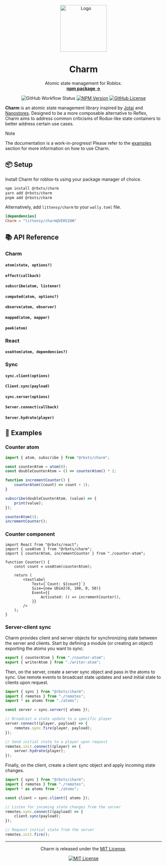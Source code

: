 <p align="center">
  <p align="center">
	<img width="150" height="150" src="https://raw.githubusercontent.com/littensy/charm/master/images/logo.png" alt="Logo">
  </p>
  <h1 align="center"><b>Charm</b></h1>
  <p align="center">
    Atomic state management for Roblox.
    <br />
    <a href="https://npmjs.com/package/@rbxts/charm"><strong>npm package →</strong></a>
  </p>
</p>

<div align="center">

![GitHub Workflow Status](https://img.shields.io/github/actions/workflow/status/littensy/charm/ci.yml?style=for-the-badge&branch=master&logo=github)
[![NPM Version](https://img.shields.io/npm/v/@rbxts/charm.svg?style=for-the-badge&logo=npm)](https://www.npmjs.com/package/@rbxts/charm)
[![GitHub License](https://img.shields.io/github/license/littensy/charm?style=for-the-badge)](LICENSE.md)

</div>

**Charm** is an atomic state management library inspired by [Jotai](https://jotai.org) and [Nanostores](https://github.com/nanostores/nanostores). Designed to be a more composable alternative to Reflex, Charm aims to address common criticisms of Rodux-like state containers to better address certain use cases.

> [!NOTE]
> The documentation is a work-in-progress! Please refer to the [examples](#🚀-examples) section for more information on how to use Charm.

## 📦 Setup

Install Charm for roblox-ts using your package manager of choice.

```sh
npm install @rbxts/charm
yarn add @rbxts/charm
pnpm add @rbxts/charm
```

Alternatively, add `littensy/charm` to your `wally.toml` file.

```toml
[dependencies]
Charm = "littensy/charm@VERSION"
```

## 📚 API Reference

### Charm

#### `atom(state, options?)`

#### `effect(callback)`

#### `subscribe(atom, listener)`

#### `computed(atom, options?)`

#### `observe(atom, observer)`

#### `mapped(atom, mapper)`

#### `peek(atom)`

### React

#### `useAtom(atom, dependencies?)`

### Sync

#### `sync.client(options)`

#### `Client.sync(payload)`

#### `sync.server(options)`

#### `Server.connect(callback)`

#### `Server.hydrate(player)`

## 🚀 Examples

### Counter atom

```ts
import { atom, subscribe } from "@rbxts/charm";

const counterAtom = atom(0);
const doubleCounterAtom = () => counterAtom() * 2;

function incrementCounter() {
	counterAtom((count) => count + 1);
}

subscribe(doubleCounterAtom, (value) => {
	print(value);
});

counterAtom(1);
incrementCounter();
```

### Counter component

```tsx
import React from "@rbxts/react";
import { useAtom } from "@rbxts/charm";
import { counterAtom, incrementCounter } from "./counter-atom";

function Counter() {
	const count = useAtom(counterAtom);

	return (
		<textlabel
			Text={`Count: ${count}`}
			Size={new UDim2(0, 100, 0, 50)}
			Event={{
				Activated: () => incrementCounter(),
			}}
		/>
	);
}
```

### Server-client sync

Charm provides client and server objects for synchronizing state between the server and clients. Start by defining a module (or creating an object) exporting the atoms you want to sync:

```ts
export { counterAtom } from "./counter-atom";
export { writerAtom } from "./writer-atom";
```

Then, on the server, create a server sync object and pass in the atoms to sync. Use remote events to broadcast state updates and send initial state to clients upon request.

```ts
import { sync } from "@rbxts/charm";
import { remotes } from "./remotes";
import * as atoms from "./atoms";

const server = sync.server({ atoms });

// Broadcast a state update to a specific player
server.connect((player, payload) => {
	remotes.sync.fire(player, payload);
});

// Send initial state to a player upon request
remotes.init.connect((player) => {
	server.hydrate(player);
});
```

Finally, on the client, create a client sync object and apply incoming state changes.

```ts
import { sync } from "@rbxts/charm";
import { remotes } from "./remotes";
import * as atoms from "./atoms";

const client = sync.client({ atoms });

// Listen for incoming state changes from the server
remotes.sync.connect((payload) => {
	client.sync(payload);
});

// Request initial state from the server
remotes.init.fire();
```

---

<p align="center">
Charm is released under the <a href="LICENSE.md">MIT License</a>.
</p>

<div align="center">

[![MIT License](https://img.shields.io/github/license/littensy/charm?style=for-the-badge)](LICENSE.md)

</div>
